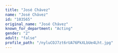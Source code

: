 ```yaml
---
title: "José Chávez"
name: "José Chávez"
id: "103565"
original_name: "José Chávez"
known_for_department: "Acting"
gender: "2"
adult: "false"
profile_path: "/nyluCOJ7zt6rUA76PkXLbUe4Lht.jpg"
---
```

